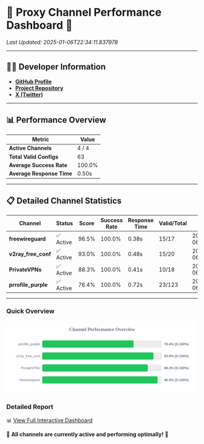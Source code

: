 # 🌟 Proxy Channel Performance Dashboard 🌟

_Last Updated: 2025-01-06T22:34:11.837978_

---

## 👩‍💻 Developer Information

- **[GitHub Profile](https://github.com/4n0nymou3)**  
- **[Project Repository](https://github.com/4n0nymou3/multi-proxy-config-fetcher)**  
- **[X (Twitter)](https://x.com/4n0nymou3)**  

---

## 📊 Performance Overview

| Metric                | Value       |
|-----------------------|-------------|
| **Active Channels**   | 4 / 4       |
| **Total Valid Configs** | 63          |
| **Average Success Rate** | 100.0%      |
| **Average Response Time** | 0.50s       |

---

## 📋 Detailed Channel Statistics

| Channel          | Status     | Score  | Success Rate | Response Time | Valid/Total | Last Success               |
|------------------|------------|--------|--------------|---------------|-------------|----------------------------|
| **freewireguard**  | ✅ Active  | 96.5%  | 100.0% | 0.38s         | 15/17       | 2025-01-06T22:34:11.836050 |
| **v2ray_free_conf**  | ✅ Active  | 93.0%  | 100.0% | 0.48s         | 15/20       | 2025-01-06T22:34:10.982909 |
| **PrivateVPNs**  | ✅ Active  | 88.3%  | 100.0% | 0.41s         | 10/18       | 2025-01-06T22:34:11.429244 |
| **prrofile_purple**  | ✅ Active  | 76.4%  | 100.0% | 0.72s         | 23/123       | 2025-01-06T22:34:10.348196 |

---

### Quick Overview
<div align="center">
  <a href="https://raw.githubusercontent.com/nullluser/NullRepo/refs/heads/main/assets/channel_stats_chart.svg">
    <img src="https://raw.githubusercontent.com/nullluser/NullRepo/refs/heads/main/assets/channel_stats_chart.svg" alt="Source Performance Statistics" width="800">
  </a>
</div>

### Detailed Report
📊 [View Full Interactive Dashboard](https://htmlpreview.github.io/?https://github.com/nullluser/NullRepo/blob/main/assets/performance_report.html)

🎉 **All channels are currently active and performing optimally!** 🎉
